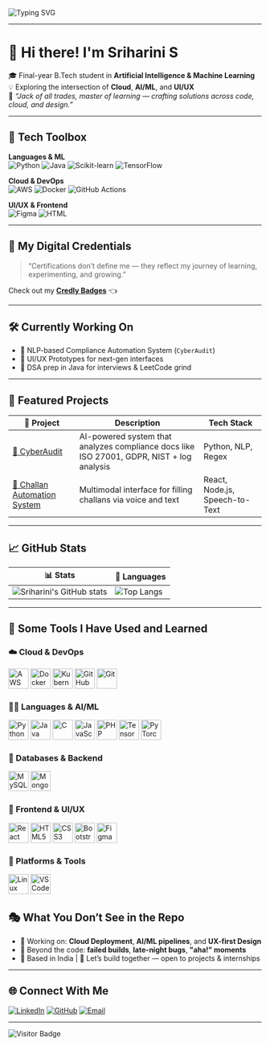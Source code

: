<!-- Typing Banner -->
<img src="https://readme-typing-svg.demolab.com?font=Fira+Code&size=22&pause=1000&color=0366D6&vCenter=true&width=700&lines=Hi%2C+I'm+Sriharini+S+%F0%9F%91%8B;Cloud+%E2%9C%85+AI%2FML+%E2%9C%85+UI%2FUX+Enthusiast;Jack+of+All+Trades%2C+Master+of+Learning+%F0%9F%8C%8D;Creating+with+Curiosity+%2B+Code+%2B+Creativity" alt="Typing SVG" />

---

# 🌟 Hi there! I'm **Sriharini S**  
🎓 Final-year B.Tech student in **Artificial Intelligence & Machine Learning**  
💡 Exploring the intersection of **Cloud**, **AI/ML**, and **UI/UX**  
💬 _“Jack of all trades, master of learning — crafting solutions across code, cloud, and design.”_

---

## 🔧 Tech Toolbox

**Languages & ML**  
![Python](https://img.shields.io/badge/Python-3776AB?style=flat&logo=python&logoColor=white)
![Java](https://img.shields.io/badge/Java-007396?style=flat&logo=java&logoColor=white)
![Scikit-learn](https://img.shields.io/badge/Scikit--learn-F7931E?style=flat&logo=scikit-learn&logoColor=white)
![TensorFlow](https://img.shields.io/badge/TensorFlow-FF6F00?style=flat&logo=tensorflow&logoColor=white)

**Cloud & DevOps**  
![AWS](https://img.shields.io/badge/AWS-232F3E?style=flat&logo=amazon-aws&logoColor=white)
![Docker](https://img.shields.io/badge/Docker-2496ED?style=flat&logo=docker&logoColor=white)
![GitHub Actions](https://img.shields.io/badge/GitHub%20Actions-2088FF?style=flat&logo=github-actions&logoColor=white)

**UI/UX & Frontend**  
![Figma](https://img.shields.io/badge/Figma-F24E1E?style=flat&logo=figma&logoColor=white)
![HTML](https://img.shields.io/badge/HTML5-E34F26?style=flat&logo=html5&logoColor=white)

---

## 🏅 My Digital Credentials

> “Certifications don’t define me — they reflect my journey of learning, experimenting, and growing.”

Check out my [**Credly Badges**](https://www.credly.com/users/sriharini-senthilkumar) 👈

---

## 🛠️ Currently Working On

- 🧠 NLP-based Compliance Automation System (`CyberAudit`)  
- 🎨 UI/UX Prototypes for next-gen interfaces  
- 💬 DSA prep in Java for interviews & LeetCode grind

---

## 💼 Featured Projects

| 🧩 Project | Description | Tech Stack |
|-----------|-------------|------------|
| [🔐 CyberAudit](https://github.com/Sri1724/CyberAudit) | AI-powered system that analyzes compliance docs like ISO 27001, GDPR, NIST + log analysis | Python, NLP, Regex |
| [🧾 Challan Automation System](https://github.com/Sri1724/NIRAVAL) | Multimodal interface for filling challans via voice and text | React, Node.js, Speech-to-Text |

---


## 📈 GitHub Stats

| 📊 Stats | 🧠 Languages |
|---------|--------------|
| ![Sriharini's GitHub stats](https://github-readme-stats.vercel.app/api?username=Sri1724&show_icons=true&theme=tokyonight&count_private=true&hide=issues) | ![Top Langs](https://github-readme-stats.vercel.app/api/top-langs/?username=Sri1724&layout=compact&theme=tokyonight) |

---

## 🚀 Some Tools I Have Used and Learned

### ☁️ Cloud & DevOps
<p align="left">
  <img src="https://cdn.jsdelivr.net/gh/devicons/devicon/icons/amazonwebservices/amazonwebservices-original.svg" height="40" alt="AWS" />
  <img src="https://cdn.jsdelivr.net/gh/devicons/devicon/icons/docker/docker-original.svg" height="40" alt="Docker" />
  <img src="https://cdn.jsdelivr.net/gh/devicons/devicon/icons/kubernetes/kubernetes-plain.svg" height="40" alt="Kubernetes" />
  <img src="https://cdn.jsdelivr.net/gh/devicons/devicon/icons/github/github-original.svg" height="40" alt="GitHub" />
  <img src="https://cdn.jsdelivr.net/gh/devicons/devicon/icons/git/git-original.svg" height="40" alt="Git" />
</p>

### 👩‍💻 Languages & AI/ML
<p align="left">
  <img src="https://cdn.jsdelivr.net/gh/devicons/devicon/icons/python/python-original.svg" height="40" alt="Python" />
  <img src="https://cdn.jsdelivr.net/gh/devicons/devicon/icons/java/java-original.svg" height="40" alt="Java" />
  <img src="https://cdn.jsdelivr.net/gh/devicons/devicon/icons/c/c-original.svg" height="40" alt="C" />
  <img src="https://cdn.jsdelivr.net/gh/devicons/devicon/icons/javascript/javascript-original.svg" height="40" alt="JavaScript" />
  <img src="https://cdn.jsdelivr.net/gh/devicons/devicon/icons/php/php-original.svg" height="40" alt="PHP" />
  <img src="https://cdn.jsdelivr.net/gh/devicons/devicon/icons/tensorflow/tensorflow-original.svg" height="40" alt="TensorFlow" />
  <img src="https://cdn.jsdelivr.net/gh/devicons/devicon/icons/pytorch/pytorch-original.svg" height="40" alt="PyTorch" />
</p>

### 🧠 Databases & Backend
<p align="left">
  <img src="https://cdn.jsdelivr.net/gh/devicons/devicon/icons/mysql/mysql-original.svg" height="40" alt="MySQL" />
  <img src="https://cdn.jsdelivr.net/gh/devicons/devicon/icons/mongodb/mongodb-original.svg" height="40" alt="MongoDB" />
</p>

### 🎨 Frontend & UI/UX
<p align="left">
  <img src="https://cdn.jsdelivr.net/gh/devicons/devicon/icons/react/react-original.svg" height="40" alt="React" />
  <img src="https://cdn.jsdelivr.net/gh/devicons/devicon/icons/html5/html5-original.svg" height="40" alt="HTML5" />
  <img src="https://cdn.jsdelivr.net/gh/devicons/devicon/icons/css3/css3-original.svg" height="40" alt="CSS3" />
  <img src="https://cdn.jsdelivr.net/gh/devicons/devicon/icons/bootstrap/bootstrap-original.svg" height="40" alt="Bootstrap" />
  <img src="https://cdn.jsdelivr.net/gh/devicons/devicon/icons/figma/figma-original.svg" height="40" alt="Figma" />
</p>

### 🐧 Platforms & Tools
<p align="left">
  <img src="https://cdn.jsdelivr.net/gh/devicons/devicon/icons/linux/linux-original.svg" height="40" alt="Linux" />
  <img src="https://cdn.jsdelivr.net/gh/devicons/devicon/icons/vscode/vscode-original.svg" height="40" alt="VS Code" />
</p>


## 🎭 What You Don’t See in the Repo

- 🔧 Working on: **Cloud Deployment**, **AI/ML pipelines**, and **UX-first Design** 
- 🤯 Beyond the code: **failed builds**, **late-night bugs**, **"aha!" moments**
- 📍 Based in India | 🧩 Let’s build together — open to projects & internships


---

## 🌐 Connect With Me

[![LinkedIn](https://img.shields.io/badge/LinkedIn-blue?style=for-the-badge&logo=linkedin&logoColor=white)](https://linkedin.com/in/sriharini-senthilkumar)
[![GitHub](https://img.shields.io/badge/GitHub-black?style=for-the-badge&logo=github)](https://github.com/Sri1724)
[![Email](https://img.shields.io/badge/Gmail-red?style=for-the-badge&logo=gmail&logoColor=white)](mailto:sriharinics04@gmail.com)

---


![Visitor Badge](https://komarev.com/ghpvc/?username=Sri1724&style=flat-square&color=blue)

